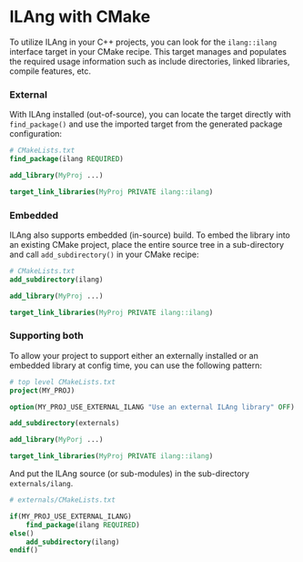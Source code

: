 # ILAng with CMake

To utilize ILAng in your C++ projects,  you can look for the `ilang::ilang` interface target in your CMake recipe. This target manages and populates the required usage information such as include directories, linked libraries, compile features, etc. 

### External

With ILAng installed \(out-of-source\), you can locate the target directly with `find_package()` and use the imported target from the generated package configuration:

```cmake
# CMakeLists.txt
find_package(ilang REQUIRED)

add_library(MyProj ...)

target_link_libraries(MyProj PRIVATE ilang::ilang)
```

### Embedded

ILAng also supports embedded \(in-source\) build. To embed the library into an existing CMake project, place the entire source tree in a sub-directory and call `add_subdirectory()` in your CMake recipe:

```cmake
# CMakeLists.txt
add_subdirectory(ilang)

add_library(MyProj ...)

target_link_libraries(MyProj PRIVATE ilang::ilang)
```

### Supporting both

To allow your project to support either an externally installed or an embedded library at config time, you can use the following pattern:

```cmake
# top level CMakeLists.txt
project(MY_PROJ)

option(MY_PROJ_USE_EXTERNAL_ILANG "Use an external ILAng library" OFF)

add_subdirectory(externals)

add_library(MyPorj ...)

target_link_libraries(MyProj PRIVATE ilang::ilang)
```

And put the ILAng source \(or sub-modules\) in the sub-directory `externals/ilang`. 

```cmake
# externals/CMakeLists.txt

if(MY_PROJ_USE_EXTERNAL_ILANG)
    find_package(ilang REQUIRED)
else()
    add_subdirectory(ilang)
endif()
```

